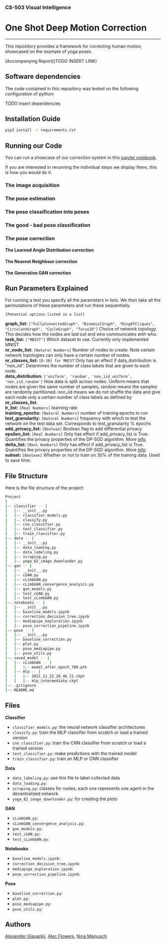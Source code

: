 ### CS-503 Visual Intelligence

# One Shot Deep Motion Correction

---

This repository provides a framework for correcting human motion, showcased on the example of yoga poses.

[Accompanying Report](TODO INSERT LINK)

## Software dependencies

The code contained in this repository was tested on the following configuration of python:

TODO insert dependencies

## Installation Guide

```bash
pip3 install -r requirements.txt
```

## Running our Code

You can run a showcase of our correction system in this 
[jupyter notebook](TODO_insert_showcase_jupyter_notebook).

If you are interested in rerunning the individual steps we display there, this is how you would do it.

### The image acquisition

### The pose estimation

### The pose classification into poses


### The good - bad pose classification

### The pose correction

#### The Learned Angle Distribution correction

#### The Nearest Neighbour correction


#### The Generative GAN correction


## Run Parameters Explained
For running a test you specify all the parameters in lists. We then take all the permutations of these parameters and run these sequentially.

```[Potential options listed in a list]```

**graph_list:** ```["FullyConnectedGraph", "BinomialGraph", "RingOfCliques", "CirculantGraph", "CycleGraph", "Torus2D"]``` Choice of network topology. This decides how the nodes are laid out and who communicates with who. <br/>
**task_list:** ```["MNIST"]``` Which dataset to use. Currently only implemented MNIST <br/>
**nr_node_list:**  ```[Natural Numbers]``` Number of nodes to create. Note certain network topologies can only have a certain number of nodes. <br/>
**nr_classes_list:** ```[0-10] for MNIST``` Only has an effect if data_distribution is "non_iid". Determines the number of class labels that are given to each node. <br/>
**data_distribution:** ```['uniform', 'random', 'non_iid_uniform', 'non_iid_random']``` How data is split across nodes. Uniform means that nodes are given the same number of samples, random means the samples are randomly partitioned. non_iid means we do not shuffle the data and give each node only a certain number of class labels as defined by **nr_classes_list**.<br/>
**lr_list:** ```[Real Numbers]``` learning rate<br/>
**training_epochs:** ```[Natural Numbers]``` number of training epochs to run<br/>
**test_granularity:** ```[Natural Numbers]``` frequency with which to test the network on the test data set. Corresponds to test_granularity % epochs<br/>
**add_privacy_list:** ```[Boolean]``` Boolean flag to add differential privacy<br/>
**epsilon_list:** ```[Real Numbers]``` Only has effect if add_privacy_list is True. Quantifies the privacy properties of the DP-SGD algorithm. More [info](https://opacus.ai/docs/faq). <br/>
**delta_list:** ```[Real Numbers]``` Only has effect if add_privacy_list is True. Quantifies the privacy properties of the DP-SGD algorithm. More [info](https://opacus.ai/docs/faq). <br/>
**subset:** ```[Boolean]``` Whether or not to train on 30% of the training data. Used to save time. <br/>



## File Structure
Here is the file structure of the project:
```bash
Project
|
|-- classifier -- |
|   |-- __init__.py
|   |-- classifier_models.py
|   |-- classify.py
|   |-- cnn_classifier.py
|   |-- test_classifier.py
|   |-- train_classifier.py
|-- data -- |
|   |-- __init__.py
|   |-- data_loading.py
|   |-- data_labeling.py
|   |-- scraping.py
|   |-- yoga_82_image_downloader.py
|-- gan -- |
|   |-- __init__.py
|   |-- cGAN.py
|   |-- cLimbGAN.py
|   |-- cLimbGAN_convergence_analysis.py
|   |-- gan_models.py
|   |-- test_cGAN.py
|   |-- test_cLimbGAN.py
|-- notebooks -- |
|   |-- __init__.py
|   |-- baseline_models.ipynb
|   |-- correction_decision_tree.ipynb
|   |-- mediapipe_exploration.ipynb
|   |-- pose_correction_pipeline.ipynb
|-- pose -- |
|   |-- __init__.py
|   |-- baseline_correction.py
|   |-- plot.py
|   |-- pose_mediapipe.py
|   |-- pose_utils.py
|-- saved_model -- |
|   |-- cLimbGAN -- |
|   |   |-- model_after_epoch_780.pth
|   |-- mlp -- |
|   |   |-- 2021_11_22_20_46_21.ckpt
|   |   |-- mlp_intermediate.ckpt
|-- .gitignore
|-- README.md

```

## Files
**Classifier**
* `classifier_models.py`: the neural network classifier architectures
* `classify.py`: train the MLP classifier from scratch or load a trained version
* `cnn_classifier.py`: train the CNN classifier from scratch or load a trained version
* `test_classifier.py`: make predictions with the trained model
* `train_classifier.py`: train an MLP or CNN classifier 

**Data**
* `data_labeling.py`: use this file to label collected data
* `data_loading.py`: 
* `scraping.py`: classes for nodes; each one represents one agent in the decentralized network
* `yoga_82_image_downloader.py`: for creating the plots

**GAN**
* `cLimbGAN.py`: 
* `cLimbGAN_convergence_analysis.py`: 
* `gan_models.py`: 
* `test_cGAN.py`: 
* `test_cLimbGAN.py`: 

**Notebooks**
* `baseline_models.ipynb`:
* `correction_decision_tree.ipynb`: 
* `mediapipe_exploration.ipynb`: 
* `pose_correction_pipeline.ipynb`: 

**Pose**
* `baseline_correction.py`: 
* `plot.py`: 
* `pose_mediapipe.py`: 
* `pose_utils.py`: 


## Authors
[Alexander Glavackij](https://github.com/alxglvckij),
[Alec Flowers](https://github.com/alec-flowers), 
[Nina Mainusch](https://github.com/Nina-Mainusch)
